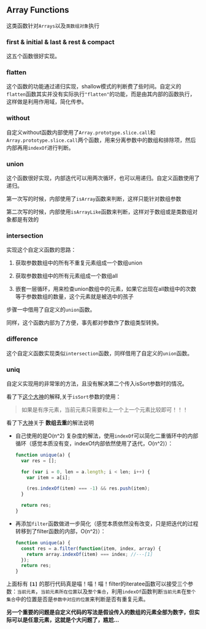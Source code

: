 ## Array Functions

这类函数针对`Arrays`以及`类数组对象`执行

### first & initial & last & rest & compact

这五个函数很好实现。

### flatten

这个函数的功能通过递归实现，shallow模式的判断费了些时间。自定义的`flatten`函数其实并没有实际执行`"flatten"`的功能，而是由其内部的函数执行，这样做是利用作用域，简化传参。

### without

自定义without函数内部使用了`Array.prototype.slice.call`和`Array.prototype.slice.call`两个函数，用来分离参数中的数组和排除项，然后内部再用`indexOf`进行判断。

### union

这个函数很好实现，内部迭代可以用两次循环，也可以用递归。自定义函数使用了递归。

第一次写的时候，内部使用了`isArray`函数来判断，这样只能针对数组参数

第二次写的时候，内部使用`isArrayLike`函数来判断，这样对于数组或是类数组对象都是有效的

### intersection

实现这个自定义函数的思路：

1. 获取参数数组中的所有不重复元素组成一个数组union

2. 获取参数数组中的所有元素组成一个数组all

3. 嵌套一层循环，用来检查union数组中的元素，如果它出现在all数组中的次数等于参数数组的数量，这个元素就是被选中的孩子

步骤一中借用了自定义的`union`函数。

同样，这个函数内部为了方便，事先都对参数作了数组类型转换。

### difference

这个自定义函数实现类似`intersection`函数，同样借用了自定义的`union`函数。

### uniq

自定义实现用的非常笨的方法，且没有解决第二个传入isSort参数时的情况。

看了下[这个大神](https://github.com/hanzichi/underscore-analysis/issues/9)的解释,关于`isSort`参数的使用：

>如果是有序元素，当前元素只需要和上一个上一个元素比较即可！！！

看了下[大神](https://github.com/hanzichi/underscore-analysis/issues/9)关于 **数组去重**的解法说明

- 自己使用的是O(n^2) 复杂度的解法，使用`indexOf`可以简化二重循环中的内部循环（感觉本质没有变，indexOf内部依然使用了迭代，O(n^2)）：

  ```js
  function unique(a) {
    var res = [];

    for (var i = 0, len = a.length; i < len; i++) {
      var item = a[i];

      (res.indexOf(item) === -1) && res.push(item);
    }

    return res;
  }
  ```

- 再添加`filter`函数做进一步简化（感觉本质依然没有改变，只是把迭代的过程转移到了filter函数的内部，O(n^2)）：

  ```js
  function unique(a) {
    const res = a.filter(function(item, index, array) {
      return array.indexOf(item) === index; //---[1]
    });
    return res;
  }
  ```

上面标有 **`[1]`** 的那行代码真是喵！喵！喵！filter的iteratee函数可以接受三个参数：`当前元素`，`当前元素所在位置`以及`整个集合`，利用`indexOf`函数判断`当前元素`在`整个集合`中的位置是否是`参数中对应的位置`来判断是否有重复元素。

**另一个重要的问题是自定义代码的写法是假设传入的数组的元素全部为数字，但实际可以是任意元素，这就是个大问题了，尴尬...**
